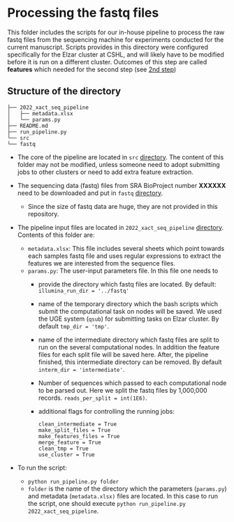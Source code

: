 # Processing the fastq files

This folder includes the scripts for our in-house pipeline to process the raw fastq files from the sequencing machine for experiments conducted for the current manuscript.
Scripts provides in this directory were configured specifically for the Elzar cluster at CSHL, and will likely have to be modified before it is run on a different cluster. Outcomes of this step are called **features** which needed for the second step (see [2nd step](../02_step_feature_to_final_dataframes))

## Structure of the directory

```
├── 2022_xact_seq_pipeline
│   ├── metadata.xlsx
│   └── params.py
├── README.md
├── run_pipeline.py
└── src
└── fastq
```

- The core of the pipeline are located in `src` [directory](../01_step_fastq_to_feature/src). The content of this folder may not be modified, unless someone need to adopt submitting jobs to other clusters or need to add extra feature extraction.
- The sequencing data (fastq) files from SRA BioProject number **XXXXXX** need to be downloaded and put in `fastq` [directory](../01_step_fastq_to_feature/fastq).
    - Since the size of fastq data are huge, they are not provided in this repository.
- The pipeline input files are located in `2022_xact_seq_pipeline` [directory](../01_step_fastq_to_feature/2022_xact_seq_pipeline). Contents of this folder are:
    - `metadata.xlsx`: This file includes several sheets which point towards each samples fastq file and uses regular expressions to extract the features we are interested from the sequence files.
    - `params.py`: The user-input parameters file. In this file one needs to
        - provide the directory which fastq files are located. By default: `illumina_run_dir = '../fastq'`
        - name of the temporary directory which the bash scripts which submit the computational task on nodes will be saved. We used the UGE system (`qsub`) for submitting tasks on Elzar cluster. By default `tmp_dir = 'tmp'`.
        - name of the intermediate directory which fastq files are split to run on the several computational nodes. In addition the feature files for each split file will be saved here. After, the pipeline finished, this intermediate directory can be removed. By default `interm_dir = 'intermediate'`.
        - Number of sequences which passed to each computational node to be parsed out. Here we split the fastq files by 1,000,000 records. `reads_per_split = int(1E6)`.
        - additional flags for controlling the running jobs:

            ```
            clean_intermediate = True
            make_split_files = True
            make_features_files = True
            merge_feature = True
            clean_tmp = True
            use_cluster = True
            ```

- To run the script:
    - `python run_pipeline.py folder`
    - `folder` is the name of the directory which the parameters (`params.py`) and metadata (`metadata.xlsx)` files are located. In this case to run the script, one should execute `python run_pipeline.py 2022_xact_seq_pipeline`.